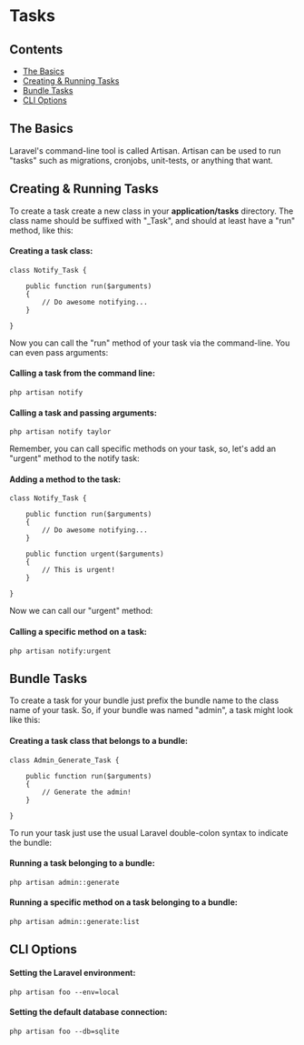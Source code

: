 # Tasks

## Contents

- [The Basics](#the-basics)
- [Creating & Running Tasks](#creating-tasks)
- [Bundle Tasks](#bundle-tasks)
- [CLI Options](#cli-options)

<a name="the-basics"></a>
## The Basics

Laravel's command-line tool is called Artisan. Artisan can be used to run "tasks" such as migrations, cronjobs, unit-tests, or anything that want.

<a name="creating-tasks"></a>
## Creating & Running Tasks

To create a task create a new class in your **application/tasks** directory. The class name should be suffixed with "_Task", and should at least have a "run" method, like this:

#### Creating a task class:

	class Notify_Task {

		public function run($arguments)
		{
			// Do awesome notifying...
		}

	}

Now you can call the "run" method of your task via the command-line. You can even pass arguments:

#### Calling a task from the command line:

	php artisan notify

#### Calling a task and passing arguments:

	php artisan notify taylor

Remember, you can call specific methods on your task, so, let's add an "urgent" method to the notify task:

#### Adding a method to the task:

	class Notify_Task {

		public function run($arguments)
		{
			// Do awesome notifying...
		}

		public function urgent($arguments)
		{
			// This is urgent!
		}

	}

Now we can call our "urgent" method:

#### Calling a specific method on a task:

	php artisan notify:urgent

<a name="bundle-tasks"></a>
## Bundle Tasks

To create a task for your bundle just prefix the bundle name to the class name of your task. So, if your bundle was named "admin", a task might look like this:

#### Creating a task class that belongs to a bundle:

	class Admin_Generate_Task {

		public function run($arguments)
		{
			// Generate the admin!
		}

	}

To run your task just use the usual Laravel double-colon syntax to indicate the bundle:

#### Running a task belonging to a bundle:

	php artisan admin::generate

#### Running a specific method on a task belonging to a bundle:

	php artisan admin::generate:list

<a name="cli-options"></a>
## CLI Options

#### Setting the Laravel environment:

	php artisan foo --env=local

#### Setting the default database connection:

	php artisan foo --db=sqlite